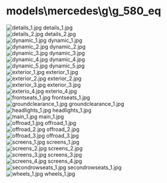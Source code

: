 <h1>models\mercedes\g\g_580_eq</h1>
<div class="container text-center">
<div class="row">
<div class="col col-lg-2 col-6">
<img src="https://media.evkx.net/multimedia/models/mercedes/g/g_580_eq/details_1_xst.jpg" class="img-thumbnail" alt="details_1.jpg">
details_1.jpg
</div>
<div class="col col-lg-2 col-6">
<img src="https://media.evkx.net/multimedia/models/mercedes/g/g_580_eq/details_2_xst.jpg" class="img-thumbnail" alt="details_2.jpg">
details_2.jpg
</div>
<div class="col col-lg-2 col-6">
<img src="https://media.evkx.net/multimedia/models/mercedes/g/g_580_eq/dynamic_1_xst.jpg" class="img-thumbnail" alt="dynamic_1.jpg">
dynamic_1.jpg
</div>
<div class="col col-lg-2 col-6">
<img src="https://media.evkx.net/multimedia/models/mercedes/g/g_580_eq/dynamic_2_xst.jpg" class="img-thumbnail" alt="dynamic_2.jpg">
dynamic_2.jpg
</div>
<div class="col col-lg-2 col-6">
<img src="https://media.evkx.net/multimedia/models/mercedes/g/g_580_eq/dynamic_3_xst.jpg" class="img-thumbnail" alt="dynamic_3.jpg">
dynamic_3.jpg
</div>
<div class="col col-lg-2 col-6">
<img src="https://media.evkx.net/multimedia/models/mercedes/g/g_580_eq/dynamic_4_xst.jpg" class="img-thumbnail" alt="dynamic_4.jpg">
dynamic_4.jpg
</div>
<div class="col col-lg-2 col-6">
<img src="https://media.evkx.net/multimedia/models/mercedes/g/g_580_eq/dynamic_5_xst.jpg" class="img-thumbnail" alt="dynamic_5.jpg">
dynamic_5.jpg
</div>
<div class="col col-lg-2 col-6">
<img src="https://media.evkx.net/multimedia/models/mercedes/g/g_580_eq/exterior_1_xst.jpg" class="img-thumbnail" alt="exterior_1.jpg">
exterior_1.jpg
</div>
<div class="col col-lg-2 col-6">
<img src="https://media.evkx.net/multimedia/models/mercedes/g/g_580_eq/exterior_2_xst.jpg" class="img-thumbnail" alt="exterior_2.jpg">
exterior_2.jpg
</div>
<div class="col col-lg-2 col-6">
<img src="https://media.evkx.net/multimedia/models/mercedes/g/g_580_eq/exterior_3_xst.jpg" class="img-thumbnail" alt="exterior_3.jpg">
exterior_3.jpg
</div>
<div class="col col-lg-2 col-6">
<img src="https://media.evkx.net/multimedia/models/mercedes/g/g_580_eq/exterio_4_xst.jpg" class="img-thumbnail" alt="exterio_4.jpg">
exterio_4.jpg
</div>
<div class="col col-lg-2 col-6">
<img src="https://media.evkx.net/multimedia/models/mercedes/g/g_580_eq/frontseats_1_xst.jpg" class="img-thumbnail" alt="frontseats_1.jpg">
frontseats_1.jpg
</div>
<div class="col col-lg-2 col-6">
<img src="https://media.evkx.net/multimedia/models/mercedes/g/g_580_eq/groundclearance_1_xst.jpg" class="img-thumbnail" alt="groundclearance_1.jpg">
groundclearance_1.jpg
</div>
<div class="col col-lg-2 col-6">
<img src="https://media.evkx.net/multimedia/models/mercedes/g/g_580_eq/headlights_1_xst.jpg" class="img-thumbnail" alt="headlights_1.jpg">
headlights_1.jpg
</div>
<div class="col col-lg-2 col-6">
<img src="https://media.evkx.net/multimedia/models/mercedes/g/g_580_eq/main_1_xst.jpg" class="img-thumbnail" alt="main_1.jpg">
main_1.jpg
</div>
<div class="col col-lg-2 col-6">
<img src="https://media.evkx.net/multimedia/models/mercedes/g/g_580_eq/offroad_1_xst.jpg" class="img-thumbnail" alt="offroad_1.jpg">
offroad_1.jpg
</div>
<div class="col col-lg-2 col-6">
<img src="https://media.evkx.net/multimedia/models/mercedes/g/g_580_eq/offroad_2_xst.jpg" class="img-thumbnail" alt="offroad_2.jpg">
offroad_2.jpg
</div>
<div class="col col-lg-2 col-6">
<img src="https://media.evkx.net/multimedia/models/mercedes/g/g_580_eq/offroad_3_xst.jpg" class="img-thumbnail" alt="offroad_3.jpg">
offroad_3.jpg
</div>
<div class="col col-lg-2 col-6">
<img src="https://media.evkx.net/multimedia/models/mercedes/g/g_580_eq/screens_1_xst.jpg" class="img-thumbnail" alt="screens_1.jpg">
screens_1.jpg
</div>
<div class="col col-lg-2 col-6">
<img src="https://media.evkx.net/multimedia/models/mercedes/g/g_580_eq/screens_2_xst.jpg" class="img-thumbnail" alt="screens_2.jpg">
screens_2.jpg
</div>
<div class="col col-lg-2 col-6">
<img src="https://media.evkx.net/multimedia/models/mercedes/g/g_580_eq/screens_3_xst.jpg" class="img-thumbnail" alt="screens_3.jpg">
screens_3.jpg
</div>
<div class="col col-lg-2 col-6">
<img src="https://media.evkx.net/multimedia/models/mercedes/g/g_580_eq/screens_4_xst.jpg" class="img-thumbnail" alt="screens_4.jpg">
screens_4.jpg
</div>
<div class="col col-lg-2 col-6">
<img src="https://media.evkx.net/multimedia/models/mercedes/g/g_580_eq/secondrowseats_1_xst.jpg" class="img-thumbnail" alt="secondrowseats_1.jpg">
secondrowseats_1.jpg
</div>
<div class="col col-lg-2 col-6">
<img src="https://media.evkx.net/multimedia/models/mercedes/g/g_580_eq/wheels_1_xst.jpg" class="img-thumbnail" alt="wheels_1.jpg">
wheels_1.jpg
</div>
</div>
</div>
